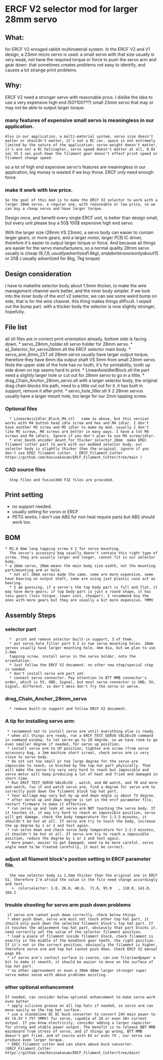 # ERCF V2 selector mod for larger 28mm servo

## What:
 for ERCF V2 enraged rabbit multimaterial system.
 In the ERCF V2 and V1 design, a 23mm micro servo is used.
 a small servo with that size usually is very weak, not have the required torque or force to push the servo arm and gear down.
 that sometimes creates problems not easy to identify, and causes a lot strange print problems.
 
## Why:
  
  ERCF V2 need a stronger servo with reasonable price. 
  I dislike the idea to use a very expensive high end (50$? 100$???) small 23mm servo that may or may not be able to output larger torque.
  
  ### many features of expensive small servo is meaningless in our application.
    Also in our application, a multi-material system, servo size doesn't matter or shouldn't matter, it's not a RC car, space is not extremely limited by the nature of the application; servo weight doesn't matter, it's are not a RC helicopter, servo speed doesn't matter at all, 0.01 sec VS 1 sec push down the filament gear doesn't effect print speed or filament change speed.
  so a lot of high end expensive servo's features are meaningless in our application, big money is wasted if we buy those.
  ERCF only need enough force.
  
  ### make it work with low price.
    So the goal of this mod is to make the ERCF V2 selector to work with a larger 28mm servo, a regular one, with reasonable or low price, so we can buy a cheap servo and have larger torque.
  Design once, and benefit every single ERCF unit, is better than design small, but every unit please buy a 50$ 100$ expensive high end servo.  
  
  With the larger size (28mm VS 23mm), a servo body can easier to contain larger gears, or more gears, and a larger motor, larger PCB IC driver, therefore it's easier to output larger torque or force. And because all things are easier for the servo manufacturers, so a normal quality 28mm servo usually is cheap (6,7,8$, usually advertized 1.6kg ), and a better one is only about 15$ or 20$ ( usually advertized for 6kg, 7kg torque)
  

## Design consideration
   I have to makethe selector body about 1.5mm thicker, to make the wire management channel work better, and the inner body simpler.
   if we look into the inner body of the ercf v2 selector, we can see some weird bump on side, that is for the wire channel. this thing makes things difficult. I wiped out the bump part.
   with a thicker body the selector is now slightly stronger, hopefully.
   
 
## File list
   all stl files are in correct print orientation already, bottom side is facing down.
      * servo_28mm_holder.stl  servo holder for 28mm servo.
	  * a]_Selector_for_servo28mm.stl  the ERCF selector main body. 
      * servo_arm_6mm_25T.stl   28mm servo usually have larger output torque, therefore they have 6mm dia output shaft VS 5mm from small 23mm servo. Note the upper side of the hole has no tooth, it's for printability, tooth up side down on top seems hard to print.
	  * LinearAxisIdlerBlock.stl	the part need a slightly larger hole or cut out for 28mm servo to go in a little.
	  * drag_Chain_Anchor_28mm_servo.stl   with a larger selector body, the original drag chain blocks the path, need to a little cut out for it. it has built in support, remove it after print.
	  * servo_hole_filler.stl   X 2            28mm servos usually have a larger mount hole, too large for our 2mm tapping screw. 
   
   ### Optional files
   
      * LinearAxisIdler_Block_M4.stl   same as above, but this version works with M4 button head idle screw and hex and M4 idler. I don't have another M5 screw and M5 idler to make my mod. usually I don't like M5 screws, M4 screws are better in many ways. I have a lot M4 screws and M4 idlers. Ignore if you don't plan to use M4 screw/idler.
	  * erec_beat6_encoder_mount_for_thicker_selector_28mm  make EREC filament cutter part to work with our modded selector body. our selector body is slightly thicker than the original. ignore if you don't use EREC filament cutter. ( ERCF_Filament_Cutter https://github.com/kevinakasam/ERCF_Filament_Cutter/tree/main )
	  
   ###  CAD source files
      Step files and fusion360 F3Z files are provided.
	  
## Print setting
   * no support needed.
   * usually setting for voron or ERCF
   * PETG works. I don't use ABS for non heat require parts but ABS should work too.
   
  
## BOM
    * M2.6 8mm long tapping screw X 2 for servo mounting.
	  The servo's accessory bag usually doesn't contain this right type of screw. they are usually larger and longer, cannot fit in our selector body.
	* a 28mm servo, 28mm means the main body size width, not the mounting part/mounting arm or hole. 
	  * not all 28mm servos made the same. some are more expensive, some have bearing on output shaft, some are using just plastic case act as bearing.
	  * I am guessing, if a servo's the top body part is full and flat, it may have more gears; if top body part is just a round shape, it has less gears (less torque, lower cost, cheaper). I recommend buy the ones with more gears but they are usually a bit more expensive. YMMV
	
## Assembly Steps

   ### selector part
      *  print and remove selector built-in support, 3 of them.
      * put servo_hole_filler part X 2 in two servo mounting holes. 28mm servos usually have larger mounting hole, 4mm dia, but we plan to use 2.6mm  
	  tapping screw. install servo in the servo holder. note the orientation. 
	  * Just follow the ERCF V2 document. no other new step/special step is needed.
	  * don't install servo arm part yet.
	  * connect servo connector. Pay attention to BTT MMB connector's order, which is 5V, GND, Signal, but most servo connector is GND, 5V, Signal, different. so don't mess don't fry the servo or worse.
   ### drag_Chain_Anchor_28mm_servo
      * remove built-in support and follow ERCF V2 document.
	  
   ###  A tip for installing servo arm:
     * recommend not to install servo arm until everything else is ready. 
     * when all things are ready, run a ERCF_TEST_SERVO VALUE=20 command in command window, to let servo go to 20 degree. so we have room to go even smaller degree if needed, for servo up position.
	 * install servo arm to UP position, tighten arm screw (from servo accessory bag, a 2mm machine short screw), check servo arm is very close to servo body.
	 * Do not set too small or too large degree for the servo arm impossibe to reach, ie blocked by the top hat part physically. That will make the servo try very very hard to reach but impossible and servo motor will keep producing a lot of heat and fried and damaged in short time.
	 * Run ERCF_TEST_SERVO VALUE=50 , watch, and 60 watch, and 70 and more and watch, run it and watch servo arm, find a degree for servo arm to correctly push down the filament block top hat part. 
	 * Your millage may vary but my up and down angle is about 73 degree. 
	 * after servo up and down degree is set in the ercf parameter file, restart firmware to make it effective.
	 * run servo up and look at servo arm NOT touching the servo body. If it touches it, it may try hard to reach an impossible position, servo will get damage. check the body temperature for 1-2-3 minutes, it shouldn't be hot at all. If servo arm try to touch the body, increase the up degree by 1 or 2 and test again.
	 * run servo down and check servo body temperature for 1-2-3 minutes, it shouldn't be hot at all. If servo arm try to reach a impossible position, reduce the degree by 1 or 2 and test again.
	 * more power, easier to get damaged, need to be more careful. servo angle need to be treated carefully, it must be correct.
	 
   ###	adjust all filament block's postion setting in ERCF parameter file.
      the new selector body is 1.5mm thicker than the original one in ERCF V2, therefore I'm afraid the value in the file need change accordingly and test.
	   >  colorselector: 1.8, 26.0, 48.6,  71.6, 95.0	, 118.0, 141.0, 164.2

   ### trouble shooting for servo arm push down problems
     if servo arm cannot push down correctly. check below things
	 * when push down, servo arm must not touch other top hat part, it should only push down the selected filament block's top hat part. If it touches the adjacement top hat part, obviously that part blocks it. need correctly set the value of the selector filament position.
	 * load a piece of filament inside filament block, check filament is exactly in the middle of the bondtech gear teeth, the right position. If it's not in the correct position, obviously the filament is higher, therefore servo arm and top hat cannot push down. Check ERCF V2 manual page 69.
	 * if servo arm's contact surface is coarse, can use file/sandpaper a bit to make it smooth, it should be easier to move on the surface of top hat part.
	 * no other improvement or even a 30mm 40mm larger stronger super servo makes sense with above problems existing.
   
   ### other optional enhancement

    If needed, can consider below optional enhancement to make servo work even better
	 * apply silicone grease on all top hats if needed, so servo arm can move easily on the top hat surface.
	 * use a standalone DC DC buck converter to convert 24V main power to 6V (6.5V ? 7V? YMMV) for servo, capable of 2A or even 3A+ current output. If you know electricity, consider adding a larger capacitor for strong and stable power output. The benefit is to release BBT MMB mainboard from stress of servo, and if things go wrong, BTT MMB doesn't get fried. and of course with 6V or even 7V , our servo can produce even larger torque.
	 * EREC filament cutter mod can share above buck converter.  (ERCF_Filament_Cutter  https://github.com/kevinakasam/ERCF_Filament_Cutter/tree/main)
	 
	 
     
